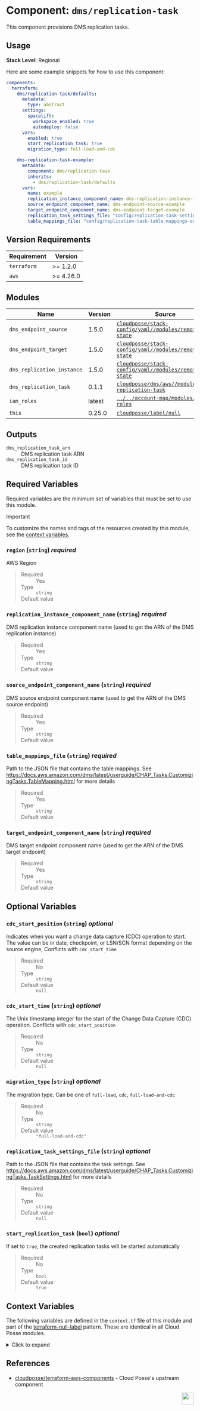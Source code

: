 # Component: `dms/replication-task`

This component provisions DMS replication tasks.

## Usage

**Stack Level**: Regional

Here are some example snippets for how to use this component:

```yaml
components:
  terraform:
    dms/replication-task/defaults:
      metadata:
        type: abstract
      settings:
        spacelift:
          workspace_enabled: true
          autodeploy: false
      vars:
        enabled: true
        start_replication_task: true
        migration_type: full-load-and-cdc

    dms-replication-task-example:
      metadata:
        component: dms/replication-task
        inherits:
          - dms/replication-task/defaults
      vars:
        name: example
        replication_instance_component_name: dms-replication-instance-t2-small
        source_endpoint_component_name: dms-endpoint-source-example
        target_endpoint_component_name: dms-endpoint-target-example
        replication_task_settings_file: "config/replication-task-settings-example.json"
        table_mappings_file: "config/replication-task-table-mappings-example.json"
```

<!-- prettier-ignore-start -->
<!-- BEGINNING OF PRE-COMMIT-TERRAFORM DOCS HOOK -->



## Version Requirements

| Requirement | Version |
| --- | --- |
| `terraform` | >= 1.2.0 |
| `aws` | >= 4.26.0 |




## Modules

Name | Version | Source | Description
--- | --- | --- | ---
`dms_endpoint_source` | 1.5.0 | [`cloudposse/stack-config/yaml//modules/remote-state`](https://registry.terraform.io/modules/cloudposse/stack-config/yaml/modules/remote-state/1.5.0) | n/a
`dms_endpoint_target` | 1.5.0 | [`cloudposse/stack-config/yaml//modules/remote-state`](https://registry.terraform.io/modules/cloudposse/stack-config/yaml/modules/remote-state/1.5.0) | n/a
`dms_replication_instance` | 1.5.0 | [`cloudposse/stack-config/yaml//modules/remote-state`](https://registry.terraform.io/modules/cloudposse/stack-config/yaml/modules/remote-state/1.5.0) | n/a
`dms_replication_task` | 0.1.1 | [`cloudposse/dms/aws//modules/dms-replication-task`](https://registry.terraform.io/modules/cloudposse/dms/aws/modules/dms-replication-task/0.1.1) | n/a
`iam_roles` | latest | [`../../account-map/modules/iam-roles`](https://registry.terraform.io/modules/../../account-map/modules/iam-roles/) | n/a
`this` | 0.25.0 | [`cloudposse/label/null`](https://registry.terraform.io/modules/cloudposse/label/null/0.25.0) | n/a




## Outputs

<dl>
  <dt><code>dms_replication_task_arn</code></dt>
  <dd>
    DMS replication task ARN<br/>

  </dd>
  <dt><code>dms_replication_task_id</code></dt>
  <dd>
    DMS replication task ID<br/>

  </dd>
</dl>

## Required Variables

Required variables are the minimum set of variables that must be set to use this module.

> [!IMPORTANT]
>
> To customize the names and tags of the resources created by this module, see the [context variables](#context-variables).
>
### `region` (`string`) <i>required</i>


AWS Region<br/>

>
> <dl>
>   <dt>Required</dt>
>   <dd>Yes</dd>
>   <dt>Type</dt>
>   <dd>
>   <code>string</code>
>  </dd>
>  <dt>Default value</dt>
>  <dd>
>    <code></code>
>   </dd>
> </dl>
>


### `replication_instance_component_name` (`string`) <i>required</i>


DMS replication instance component name (used to get the ARN of the DMS replication instance)<br/>

>
> <dl>
>   <dt>Required</dt>
>   <dd>Yes</dd>
>   <dt>Type</dt>
>   <dd>
>   <code>string</code>
>  </dd>
>  <dt>Default value</dt>
>  <dd>
>    <code></code>
>   </dd>
> </dl>
>


### `source_endpoint_component_name` (`string`) <i>required</i>


DMS source endpoint component name (used to get the ARN of the DMS source endpoint)<br/>

>
> <dl>
>   <dt>Required</dt>
>   <dd>Yes</dd>
>   <dt>Type</dt>
>   <dd>
>   <code>string</code>
>  </dd>
>  <dt>Default value</dt>
>  <dd>
>    <code></code>
>   </dd>
> </dl>
>


### `table_mappings_file` (`string`) <i>required</i>


Path to the JSON file that contains the table mappings. See https://docs.aws.amazon.com/dms/latest/userguide/CHAP_Tasks.CustomizingTasks.TableMapping.html for more details<br/>

>
> <dl>
>   <dt>Required</dt>
>   <dd>Yes</dd>
>   <dt>Type</dt>
>   <dd>
>   <code>string</code>
>  </dd>
>  <dt>Default value</dt>
>  <dd>
>    <code></code>
>   </dd>
> </dl>
>


### `target_endpoint_component_name` (`string`) <i>required</i>


DMS target endpoint component name (used to get the ARN of the DMS target endpoint)<br/>

>
> <dl>
>   <dt>Required</dt>
>   <dd>Yes</dd>
>   <dt>Type</dt>
>   <dd>
>   <code>string</code>
>  </dd>
>  <dt>Default value</dt>
>  <dd>
>    <code></code>
>   </dd>
> </dl>
>



## Optional Variables
### `cdc_start_position` (`string`) <i>optional</i>


Indicates when you want a change data capture (CDC) operation to start. The value can be in date, checkpoint, or LSN/SCN format depending on the source engine, Conflicts with `cdc_start_time`<br/>

>
> <dl>
>   <dt>Required</dt>
>   <dd>No</dd>
>   <dt>Type</dt>
>   <dd>
>   <code>string</code>
>  </dd>
>  <dt>Default value</dt>
>  <dd>
>    <code>null</code>
>   </dd>
> </dl>
>


### `cdc_start_time` (`string`) <i>optional</i>


The Unix timestamp integer for the start of the Change Data Capture (CDC) operation. Conflicts with `cdc_start_position`<br/>

>
> <dl>
>   <dt>Required</dt>
>   <dd>No</dd>
>   <dt>Type</dt>
>   <dd>
>   <code>string</code>
>  </dd>
>  <dt>Default value</dt>
>  <dd>
>    <code>null</code>
>   </dd>
> </dl>
>


### `migration_type` (`string`) <i>optional</i>


The migration type. Can be one of `full-load`, `cdc`, `full-load-and-cdc`<br/>

>
> <dl>
>   <dt>Required</dt>
>   <dd>No</dd>
>   <dt>Type</dt>
>   <dd>
>   <code>string</code>
>  </dd>
>  <dt>Default value</dt>
>  <dd>
>    <code>"full-load-and-cdc"</code>
>   </dd>
> </dl>
>


### `replication_task_settings_file` (`string`) <i>optional</i>


Path to the JSON file that contains the task settings. See https://docs.aws.amazon.com/dms/latest/userguide/CHAP_Tasks.CustomizingTasks.TaskSettings.html for more details<br/>

>
> <dl>
>   <dt>Required</dt>
>   <dd>No</dd>
>   <dt>Type</dt>
>   <dd>
>   <code>string</code>
>  </dd>
>  <dt>Default value</dt>
>  <dd>
>    <code>null</code>
>   </dd>
> </dl>
>


### `start_replication_task` (`bool`) <i>optional</i>


If set to `true`, the created replication tasks will be started automatically<br/>

>
> <dl>
>   <dt>Required</dt>
>   <dd>No</dd>
>   <dt>Type</dt>
>   <dd>
>   <code>bool</code>
>  </dd>
>  <dt>Default value</dt>
>  <dd>
>    <code>true</code>
>   </dd>
> </dl>
>



## Context Variables

The following variables are defined in the `context.tf` file of this module and part of the [terraform-null-label](https://registry.terraform.io/modules/cloudposse/label/null) pattern. These are identical in all Cloud Posse modules.

<details>
<summary>Click to expand</summary>


### `additional_tag_map` (`map(string)`) <i>optional</i>


Additional key-value pairs to add to each map in `tags_as_list_of_maps`. Not added to `tags` or `id`.<br/>
This is for some rare cases where resources want additional configuration of tags<br/>
and therefore take a list of maps with tag key, value, and additional configuration.<br/>
<br/>

>
> <dl>
>   <dt>Required</dt>
>   <dd>No</dd>
>   <dt>Type</dt>
>   <dd>
>   <code>map(string)</code>
>  </dd>
>  <dt>Default value</dt>
>  <dd>
>    <code>{}</code>
>   </dd>
> </dl>
>


### `attributes` (`list(string)`) <i>optional</i>


ID element. Additional attributes (e.g. `workers` or `cluster`) to add to `id`,<br/>
in the order they appear in the list. New attributes are appended to the<br/>
end of the list. The elements of the list are joined by the `delimiter`<br/>
and treated as a single ID element.<br/>
<br/>

>
> <dl>
>   <dt>Required</dt>
>   <dd>No</dd>
>   <dt>Type</dt>
>   <dd>
>   <code>list(string)</code>
>  </dd>
>  <dt>Default value</dt>
>  <dd>
>    <code>[]</code>
>   </dd>
> </dl>
>


### `context` (`any`) <i>optional</i>


Single object for setting entire context at once.<br/>
See description of individual variables for details.<br/>
Leave string and numeric variables as `null` to use default value.<br/>
Individual variable settings (non-null) override settings in context object,<br/>
except for attributes, tags, and additional_tag_map, which are merged.<br/>
<br/>

>
> <dl>
>   <dt>Required</dt>
>   <dd>No</dd>
>   <dt>Type</dt>
>   <dd>
>   <code>any</code>
>  </dd>
>  <dt>Default value</dt>
>  <dd>
>    
>
>    ```hcl
>>
>    {
>
>      "additional_tag_map": {},
>
>      "attributes": [],
>
>      "delimiter": null,
>
>      "descriptor_formats": {},
>
>      "enabled": true,
>
>      "environment": null,
>
>      "id_length_limit": null,
>
>      "label_key_case": null,
>
>      "label_order": [],
>
>      "label_value_case": null,
>
>      "labels_as_tags": [
>
>        "unset"
>
>      ],
>
>      "name": null,
>
>      "namespace": null,
>
>      "regex_replace_chars": null,
>
>      "stage": null,
>
>      "tags": {},
>
>      "tenant": null
>
>    }
>
>    ```
>
>    
>   </dd>
> </dl>
>


### `delimiter` (`string`) <i>optional</i>


Delimiter to be used between ID elements.<br/>
Defaults to `-` (hyphen). Set to `""` to use no delimiter at all.<br/>
<br/>

>
> <dl>
>   <dt>Required</dt>
>   <dd>No</dd>
>   <dt>Type</dt>
>   <dd>
>   <code>string</code>
>  </dd>
>  <dt>Default value</dt>
>  <dd>
>    <code>null</code>
>   </dd>
> </dl>
>


### `descriptor_formats` (`any`) <i>optional</i>


Describe additional descriptors to be output in the `descriptors` output map.<br/>
Map of maps. Keys are names of descriptors. Values are maps of the form<br/>
`{<br/>
   format = string<br/>
   labels = list(string)<br/>
}`<br/>
(Type is `any` so the map values can later be enhanced to provide additional options.)<br/>
`format` is a Terraform format string to be passed to the `format()` function.<br/>
`labels` is a list of labels, in order, to pass to `format()` function.<br/>
Label values will be normalized before being passed to `format()` so they will be<br/>
identical to how they appear in `id`.<br/>
Default is `{}` (`descriptors` output will be empty).<br/>
<br/>

>
> <dl>
>   <dt>Required</dt>
>   <dd>No</dd>
>   <dt>Type</dt>
>   <dd>
>   <code>any</code>
>  </dd>
>  <dt>Default value</dt>
>  <dd>
>    <code>{}</code>
>   </dd>
> </dl>
>


### `enabled` (`bool`) <i>optional</i>


Set to false to prevent the module from creating any resources<br/>

>
> <dl>
>   <dt>Required</dt>
>   <dd>No</dd>
>   <dt>Type</dt>
>   <dd>
>   <code>bool</code>
>  </dd>
>  <dt>Default value</dt>
>  <dd>
>    <code>null</code>
>   </dd>
> </dl>
>


### `environment` (`string`) <i>optional</i>


ID element. Usually used for region e.g. 'uw2', 'us-west-2', OR role 'prod', 'staging', 'dev', 'UAT'<br/>

>
> <dl>
>   <dt>Required</dt>
>   <dd>No</dd>
>   <dt>Type</dt>
>   <dd>
>   <code>string</code>
>  </dd>
>  <dt>Default value</dt>
>  <dd>
>    <code>null</code>
>   </dd>
> </dl>
>


### `id_length_limit` (`number`) <i>optional</i>


Limit `id` to this many characters (minimum 6).<br/>
Set to `0` for unlimited length.<br/>
Set to `null` for keep the existing setting, which defaults to `0`.<br/>
Does not affect `id_full`.<br/>
<br/>

>
> <dl>
>   <dt>Required</dt>
>   <dd>No</dd>
>   <dt>Type</dt>
>   <dd>
>   <code>number</code>
>  </dd>
>  <dt>Default value</dt>
>  <dd>
>    <code>null</code>
>   </dd>
> </dl>
>


### `label_key_case` (`string`) <i>optional</i>


Controls the letter case of the `tags` keys (label names) for tags generated by this module.<br/>
Does not affect keys of tags passed in via the `tags` input.<br/>
Possible values: `lower`, `title`, `upper`.<br/>
Default value: `title`.<br/>
<br/>

>
> <dl>
>   <dt>Required</dt>
>   <dd>No</dd>
>   <dt>Type</dt>
>   <dd>
>   <code>string</code>
>  </dd>
>  <dt>Default value</dt>
>  <dd>
>    <code>null</code>
>   </dd>
> </dl>
>


### `label_order` (`list(string)`) <i>optional</i>


The order in which the labels (ID elements) appear in the `id`.<br/>
Defaults to ["namespace", "environment", "stage", "name", "attributes"].<br/>
You can omit any of the 6 labels ("tenant" is the 6th), but at least one must be present.<br/>
<br/>

>
> <dl>
>   <dt>Required</dt>
>   <dd>No</dd>
>   <dt>Type</dt>
>   <dd>
>   <code>list(string)</code>
>  </dd>
>  <dt>Default value</dt>
>  <dd>
>    <code>null</code>
>   </dd>
> </dl>
>


### `label_value_case` (`string`) <i>optional</i>


Controls the letter case of ID elements (labels) as included in `id`,<br/>
set as tag values, and output by this module individually.<br/>
Does not affect values of tags passed in via the `tags` input.<br/>
Possible values: `lower`, `title`, `upper` and `none` (no transformation).<br/>
Set this to `title` and set `delimiter` to `""` to yield Pascal Case IDs.<br/>
Default value: `lower`.<br/>
<br/>

>
> <dl>
>   <dt>Required</dt>
>   <dd>No</dd>
>   <dt>Type</dt>
>   <dd>
>   <code>string</code>
>  </dd>
>  <dt>Default value</dt>
>  <dd>
>    <code>null</code>
>   </dd>
> </dl>
>


### `labels_as_tags` (`set(string)`) <i>optional</i>


Set of labels (ID elements) to include as tags in the `tags` output.<br/>
Default is to include all labels.<br/>
Tags with empty values will not be included in the `tags` output.<br/>
Set to `[]` to suppress all generated tags.<br/>
**Notes:**<br/>
  The value of the `name` tag, if included, will be the `id`, not the `name`.<br/>
  Unlike other `null-label` inputs, the initial setting of `labels_as_tags` cannot be<br/>
  changed in later chained modules. Attempts to change it will be silently ignored.<br/>
<br/>

>
> <dl>
>   <dt>Required</dt>
>   <dd>No</dd>
>   <dt>Type</dt>
>   <dd>
>   <code>set(string)</code>
>  </dd>
>  <dt>Default value</dt>
>  <dd>
>    
>
>    ```hcl
>>
>    [
>
>      "default"
>
>    ]
>
>    ```
>
>    
>   </dd>
> </dl>
>


### `name` (`string`) <i>optional</i>


ID element. Usually the component or solution name, e.g. 'app' or 'jenkins'.<br/>
This is the only ID element not also included as a `tag`.<br/>
The "name" tag is set to the full `id` string. There is no tag with the value of the `name` input.<br/>
<br/>

>
> <dl>
>   <dt>Required</dt>
>   <dd>No</dd>
>   <dt>Type</dt>
>   <dd>
>   <code>string</code>
>  </dd>
>  <dt>Default value</dt>
>  <dd>
>    <code>null</code>
>   </dd>
> </dl>
>


### `namespace` (`string`) <i>optional</i>


ID element. Usually an abbreviation of your organization name, e.g. 'eg' or 'cp', to help ensure generated IDs are globally unique<br/>

>
> <dl>
>   <dt>Required</dt>
>   <dd>No</dd>
>   <dt>Type</dt>
>   <dd>
>   <code>string</code>
>  </dd>
>  <dt>Default value</dt>
>  <dd>
>    <code>null</code>
>   </dd>
> </dl>
>


### `regex_replace_chars` (`string`) <i>optional</i>


Terraform regular expression (regex) string.<br/>
Characters matching the regex will be removed from the ID elements.<br/>
If not set, `"/[^a-zA-Z0-9-]/"` is used to remove all characters other than hyphens, letters and digits.<br/>
<br/>

>
> <dl>
>   <dt>Required</dt>
>   <dd>No</dd>
>   <dt>Type</dt>
>   <dd>
>   <code>string</code>
>  </dd>
>  <dt>Default value</dt>
>  <dd>
>    <code>null</code>
>   </dd>
> </dl>
>


### `stage` (`string`) <i>optional</i>


ID element. Usually used to indicate role, e.g. 'prod', 'staging', 'source', 'build', 'test', 'deploy', 'release'<br/>

>
> <dl>
>   <dt>Required</dt>
>   <dd>No</dd>
>   <dt>Type</dt>
>   <dd>
>   <code>string</code>
>  </dd>
>  <dt>Default value</dt>
>  <dd>
>    <code>null</code>
>   </dd>
> </dl>
>


### `tags` (`map(string)`) <i>optional</i>


Additional tags (e.g. `{'BusinessUnit': 'XYZ'}`).<br/>
Neither the tag keys nor the tag values will be modified by this module.<br/>
<br/>

>
> <dl>
>   <dt>Required</dt>
>   <dd>No</dd>
>   <dt>Type</dt>
>   <dd>
>   <code>map(string)</code>
>  </dd>
>  <dt>Default value</dt>
>  <dd>
>    <code>{}</code>
>   </dd>
> </dl>
>


### `tenant` (`string`) <i>optional</i>


ID element _(Rarely used, not included by default)_. A customer identifier, indicating who this instance of a resource is for<br/>

>
> <dl>
>   <dt>Required</dt>
>   <dd>No</dd>
>   <dt>Type</dt>
>   <dd>
>   <code>string</code>
>  </dd>
>  <dt>Default value</dt>
>  <dd>
>    <code>null</code>
>   </dd>
> </dl>
>



</details>
<!-- END OF PRE-COMMIT-TERRAFORM DOCS HOOK -->
<!-- prettier-ignore-end -->

## References

- [cloudposse/terraform-aws-components](https://github.com/cloudposse/terraform-aws-components/tree/main/modules/dms/modules/dms-replication-task) -
  Cloud Posse's upstream component

[<img src="https://cloudposse.com/logo-300x69.svg" height="32" align="right"/>](https://cpco.io/component)
